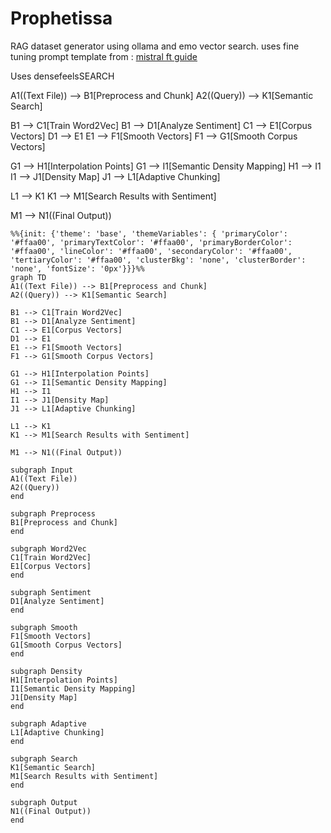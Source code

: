 # Prophetissa
RAG dataset generator using ollama and emo vector search.
uses fine tuning prompt template from : [mistral ft guide](https://github.com/mistralai/mistral-finetune)



Uses densefeelsSEARCH

A1((Text File)) --> B1[Preprocess and Chunk]
A2((Query)) --> K1[Semantic Search]

B1 --> C1[Train Word2Vec]
B1 --> D1[Analyze Sentiment]
C1 --> E1[Corpus Vectors]
D1 --> E1
E1 --> F1[Smooth Vectors]
F1 --> G1[Smooth Corpus Vectors]

G1 --> H1[Interpolation Points]
G1 --> I1[Semantic Density Mapping]
H1 --> I1
I1 --> J1[Density Map]
J1 --> L1[Adaptive Chunking]

L1 --> K1
K1 --> M1[Search Results with Sentiment]

M1 --> N1((Final Output))

```mermaid
%%{init: {'theme': 'base', 'themeVariables': { 'primaryColor': '#ffaa00', 'primaryTextColor': '#ffaa00', 'primaryBorderColor': '#ffaa00', 'lineColor': '#ffaa00', 'secondaryColor': '#ffaa00', 'tertiaryColor': '#ffaa00', 'clusterBkg': 'none', 'clusterBorder': 'none', 'fontSize': '0px'}}}%%
graph TD
A1((Text File)) --> B1[Preprocess and Chunk]
A2((Query)) --> K1[Semantic Search]

B1 --> C1[Train Word2Vec]
B1 --> D1[Analyze Sentiment]
C1 --> E1[Corpus Vectors]
D1 --> E1
E1 --> F1[Smooth Vectors]
F1 --> G1[Smooth Corpus Vectors]

G1 --> H1[Interpolation Points]
G1 --> I1[Semantic Density Mapping]
H1 --> I1
I1 --> J1[Density Map]
J1 --> L1[Adaptive Chunking]

L1 --> K1
K1 --> M1[Search Results with Sentiment]

M1 --> N1((Final Output))

subgraph Input
A1((Text File))
A2((Query))
end

subgraph Preprocess
B1[Preprocess and Chunk]
end

subgraph Word2Vec
C1[Train Word2Vec]
E1[Corpus Vectors]
end

subgraph Sentiment
D1[Analyze Sentiment]
end

subgraph Smooth
F1[Smooth Vectors]
G1[Smooth Corpus Vectors]
end

subgraph Density
H1[Interpolation Points]
I1[Semantic Density Mapping]
J1[Density Map]
end

subgraph Adaptive
L1[Adaptive Chunking]
end

subgraph Search
K1[Semantic Search]
M1[Search Results with Sentiment]
end

subgraph Output
N1((Final Output))
end


```
